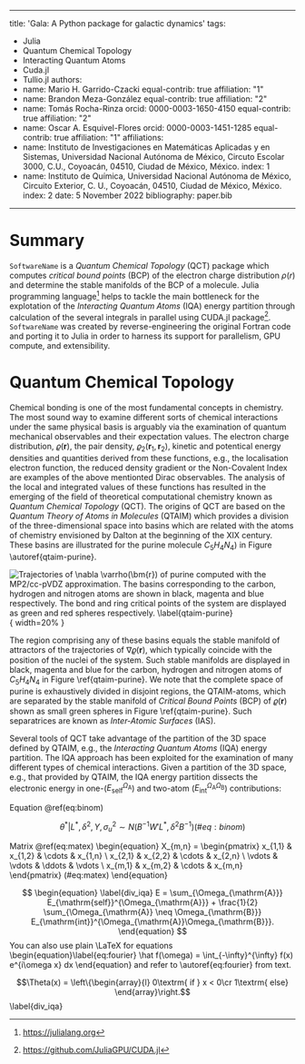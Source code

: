 ﻿
---
title: 'Gala: A Python package for galactic dynamics'
tags:
  - Julia
  - Quantum Chemical Topology 
  - Interacting Quantum Atoms
  - Cuda.jl
  - Tullio.jl
authors:
  - name: Mario H. Garrido-Czacki
    equal-contrib: true
    affiliation: "1"
  - name: Brandon Meza-González
    equal-contrib: true
    affiliation: "2"
  - name: Tomás Rocha-Rinza
    orcid: 0000-0003-1650-4150
    equal-contrib: true
    affiliation: "2"
  - name: Oscar A. Esquivel-Flores
    orcid: 0000-0003-1451-1285
    equal-contrib: true
    affiliation: "1"
affiliations:
 - name: Instituto de Investigaciones en Matemáticas Aplicadas y en Sistemas, Universidad Nacional Autónoma de México, Circuto Escolar 3000, C.U., Coyoacán, 04510, Ciudad de México, México.
   index: 1
 - name: Instituto de Química, Universidad Nacional Autónoma de México, Circuito Exterior, C. U., Coyoacán, 04510, Ciudad de México, México.
   index: 2
date: 5 November 2022
bibliography: paper.bib
---

# Summary
`SoftwareName` is a *Quantum Chemical Topology* (QCT) package which computes *critical bound points* (BCP) of the electron charge distribution $\rho(r)$ and determine the stable manifolds of the  BCP of a molecule. Julia programming language[^1] helps to tackle the main bottleneck for the explotation of the *Interacting Quantum Atoms* (IQA) energy partition through calculation of the several integrals in parallel using CUDA.jl package[^2]. `SoftwareName` was created by reverse-engineering the original Fortran code and porting it to Julia in order to harness its support for parallelism, GPU compute, and extensibility.

[^1]: https://julialang.org
[^2]: https://github.com/JuliaGPU/CUDA.jl

# Quantum Chemical Topology

Chemical bonding is one of the most fundamental concepts in chemistry.
The most sound way to examine different sorts of chemical
interactions under the same physical basis is arguably via the examination of
quantum mechanical observables and their expectation values. The electron charge distribution, $\varrho(\bm{r})$, the pair density, $\varrho_2(\bm{r}_{\mathrm{1}},
\bm{r}_{\mathrm{2}})$, kinetic and potentical energy densities and quantities derived from these functions, e.g., the localisation electron function, the reduced density gradient or the Non-Covalent Index are examples of the above mentionted Dirac observables. The analysis of the local and integrated values of these functions has resulted in the emerging of the field of theoretical computational chemistry known as *Quantum Chemical Topology* (QCT). The origins of QCT are based on the *Quantum Theory of Atoms in Molecules* (QTAIM) which provides a division of the three-dimensional space into basins which are related with the atoms of chemistry envisioned by Dalton at the beginning of the XIX century. These basins are illustrated for the purine molecule $C_{5}H_{4}N_{4}$) in Figure \autoref{qtaim-purine}. 

![Trajectories of $\nabla \varrho(\bm{r})$ of purine
computed with the MP2/cc-pVDZ approximation. The basins corresponding
to the carbon, hydrogen and nitrogen atoms are shown in black,
magenta and blue respectively. The bond and ring critical points of
the system are displayed as green and red spheres respectively. \label{qtaim-purine}](https://github.com/Mgczacki/ext94_refactor/blob/main/purina.png){ width=20% }

The region comprising any of these basins equals the stable manifold of attractors of the trajectories of $\nabla \varrho(\bm{r})$, which typically coincide with the position of the nuclei of the system. Such stable manifolds are displayed in black, magenta and blue for the carbon, hydrogen and nitrogen atoms of $C_5H_4N_4$ in Figure \ref{qtaim-purine}. We note that the complete space of purine is exhaustively divided in disjoint regions, the QTAIM-atoms, which are separated by the stable manifold of *Critical Bound Points* (BCP) of $\varrho(\bm{r})$ shown as small green spheres in Figure \ref{qtaim-purine}. Such separatrices are known as *Inter-Atomic Surfaces* (IAS).

Several tools of QCT take advantage of the partition of the 3D space defined by QTAIM, e.g., the *Interacting Quantum Atoms* (IQA) energy partition. The IQA approach has been exploited for the examination of many different types of chemical interactions. Given a partition of the 3D space, e.g., that provided by QTAIM, the IQA energy partition dissects the electronic energy in one-($E_{\mathrm{self}}^{\Omega_{\mathrm{A}}}$) and
two-atom ($E_{\mathrm{int}}^{\Omega_{\mathrm{A}}\Omega_{\mathrm{B}}}$) contributions:

Equation \@ref(eq:binom)

$$
\begin{equation}
    \theta^{*}|L^{*}, \delta^{2},Y,\sigma^{2}_{u} \sim N\left(B^{-1}W'L^{*},\delta^{2}B^{-1} \right) (\#eq:binom)
  \end{equation}
$$

Matrix \@ref(eq:matex)
\begin{equation}
X_{m,n} = 
\begin{pmatrix}
  x_{1,1} & x_{1,2} & \cdots & x_{1,n} \\
  x_{2,1} & x_{2,2} & \cdots & x_{2,n} \\
  \vdots  & \vdots  & \ddots & \vdots  \\
  x_{m,1} & x_{m,2} & \cdots & x_{m,n} 
\end{pmatrix}
(\#eq:matex)
\end{equation}

$$
\begin{equation} \label{div_iqa}
E = \sum_{\Omega_{\mathrm{A}}}
E_{\mathrm{self}}^{\Omega_{\mathrm{A}}} +
\frac{1}{2} \sum_{\Omega_{\mathrm{A}} \neq \Omega_{\mathrm{B}}}
E_{\mathrm{int}}^{\Omega_{\mathrm{A}}\Omega_{\mathrm{B}}}.
\end{equation}
$$
You can also use plain \LaTeX for equations
\begin{equation}\label{eq:fourier}
\hat f(\omega) = \int_{-\infty}^{\infty} f(x) e^{i\omega x} dx
\end{equation}
and refer to \autoref{eq:fourier} from text.

$$\Theta(x) = \left\{\begin{array}{l}
0\textrm{ if } x < 0\cr
1\textrm{ else}
\end{array}\right.$$ \label{div_iqa}
